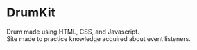 # DrumKit

Drum made using HTML, CSS, and Javascript.
</br>
Site made to practice knowledge acquired about event listeners.
